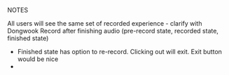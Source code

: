 NOTES

All users will see the same set of recorded experience - clarify with Dongwook
Record after finishing audio (pre-record state, recorded state, finished state)

- Finished state has option to re-record. Clicking out will exit. Exit button would be nice
- 
